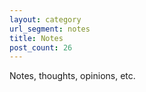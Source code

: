 ```yaml
---
layout: category
url_segment: notes
title: Notes
post_count: 26
---
```


Notes, thoughts, opinions, etc.
